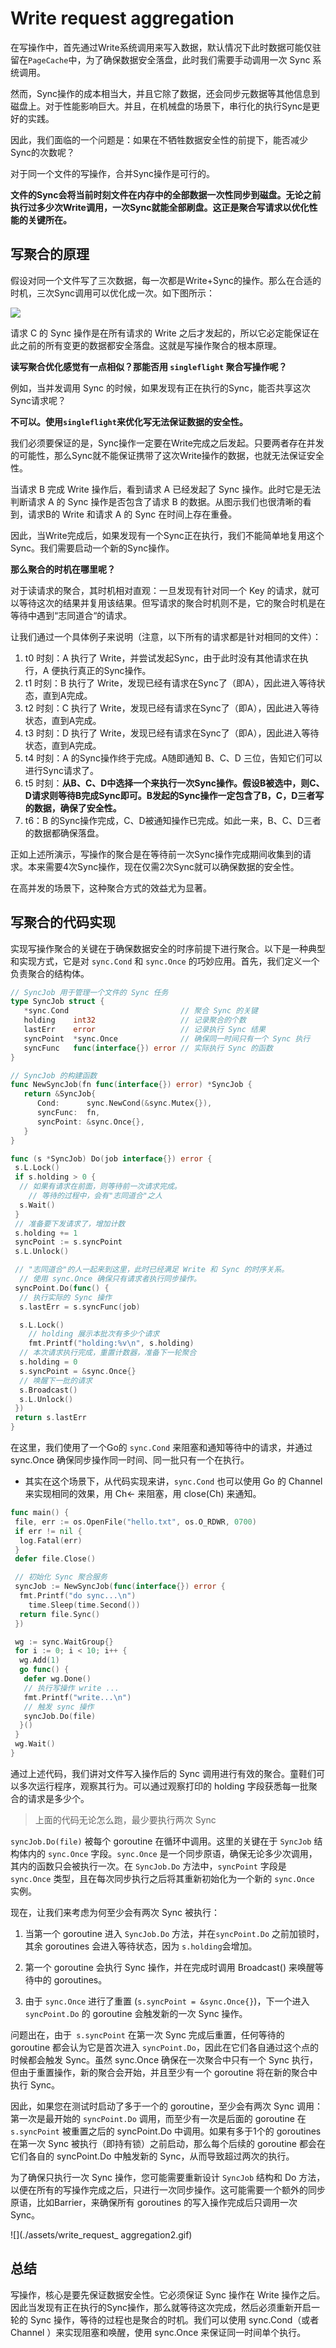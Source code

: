 # Write request aggregation

在写操作中，首先通过Write系统调用来写入数据，默认情况下此时数据可能仅驻留在`PageCache`中，为了确保数据安全落盘，此时我们需要手动调用一次 Sync 系统调用。

然而，Sync操作的成本相当大，并且它除了数据，还会同步元数据等其他信息到磁盘上。对于性能影响巨大。并且，在机械盘的场景下，串行化的执行Sync是更好的实践。

因此，我们面临的一个问题是：如果在不牺牲数据安全性的前提下，能否减少Sync的次数呢？

对于同一个文件的写操作，合并Sync操作是可行的。

**文件的Sync会将当前时刻文件在内存中的全部数据一次性同步到磁盘。无论之前执行过多少次Write调用，一次Sync就能全部刷盘。这正是聚合写请求以优化性能的关键所在。**

## **写聚合的原理**

假设对同一个文件写了三次数据，每一次都是Write+Sync的操作。那么在合适的时机，三次Sync调用可以优化成一次。如下图所示：

![](./assets/write_request_aggregation1.webp)

请求 C 的 Sync 操作是在所有请求的 Write 之后才发起的，所以它必定能保证在此之前的所有变更的数据都安全落盘。这就是写操作聚合的根本原理。

**读写聚合优化感觉有一点相似？那能否用 `singleflight` 聚合写操作呢？**

例如，当并发调用 Sync 的时候，如果发现有正在执行的Sync，能否共享这次Sync请求呢？

**不可以。使用`singleflight`来优化写无法保证数据的安全性。**

我们必须要保证的是，Sync操作一定要在Write完成之后发起。只要两者存在并发的可能性，那么Sync就不能保证携带了这次Write操作的数据，也就无法保证安全性。

当请求 B 完成 Write 操作后，看到请求 A 已经发起了 Sync 操作。此时它是无法判断请求 A 的 Sync 操作是否包含了请求 B 的数据。从图示我们也很清晰的看到，请求B的 Write 和请求 A 的 Sync 在时间上存在重叠。

因此，当Write完成后，如果发现有一个Sync正在执行，我们不能简单地复用这个Sync。我们需要启动一个新的Sync操作。

**那么聚合的时机在哪里呢？**

对于读请求的聚合，其时机相对直观：一旦发现有针对同一个 Key 的请求，就可以等待这次的结果并复用该结果。但写请求的聚合时机则不是，它的聚合时机是在等待中遇到“志同道合“的请求。

让我们通过一个具体例子来说明（注意，以下所有的请求都是针对相同的文件）：

1. t0 时刻：A 执行了 Write，并尝试发起Sync，由于此时没有其他请求在执行，A 便执行真正的Sync操作。
2. t1 时刻：B 执行了 Write，发现已经有请求在Sync了（即A），因此进入等待状态，直到A完成。
3. t2 时刻：C 执行了 Write，发现已经有请求在Sync了（即A），因此进入等待状态，直到A完成。
4. t3 时刻：D 执行了 Write，发现已经有请求在Sync了（即A），因此进入等待状态，直到A完成。
5. t4 时刻：A 的Sync操作终于完成。A随即通知 B、C、D 三位，告知它们可以进行Sync请求了。
6. t5 时刻：**从B、C、D中选择一个来执行一次Sync操作。假设B被选中，则C、D请求则等待B完成Sync即可。B发起的Sync操作一定包含了B，C，D三者写的数据，确保了安全性。**
7. t6：B 的Sync操作完成，C、D被通知操作已完成。如此一来，B、C、D三者的数据都确保落盘。

正如上述所演示，写操作的聚合是在等待前一次Sync操作完成期间收集到的请求。本来需要4次Sync操作，现在仅需2次Sync就可以确保数据的安全性。

在高并发的场景下，这种聚合方式的效益尤为显著。

## **写聚合的代码实现**

实现写操作聚合的关键在于确保数据安全的时序前提下进行聚合。以下是一种典型和实现方式，它是对 `sync.Cond` 和 `sync.Once` 的巧妙应用。首先，我们定义一个负责聚合的结构体。

```go
// SyncJob 用于管理一个文件的 Sync 任务
type SyncJob struct {
   *sync.Cond                         // 聚合 Sync 的关键
   holding    int32                   // 记录聚合的个数
   lastErr    error                   // 记录执行 Sync 结果
   syncPoint  *sync.Once              // 确保同一时间只有一个 Sync 执行
   syncFunc   func(interface{}) error // 实际执行 Sync 的函数
}

// SyncJob 的构建函数
func NewSyncJob(fn func(interface{}) error) *SyncJob {
   return &SyncJob{
      Cond:      sync.NewCond(&sync.Mutex{}),
      syncFunc:  fn,
      syncPoint: &sync.Once{},
   }
}

func (s *SyncJob) Do(job interface{}) error {
 s.L.Lock()
 if s.holding > 0 {
  // 如果有请求在前面，则等待前一次请求完成。
    // 等待的过程中，会有"志同道合"之人
  s.Wait()
 }
 // 准备要下发请求了，增加计数
 s.holding += 1
 syncPoint := s.syncPoint
 s.L.Unlock()

 // "志同道合"的人一起来到这里，此时已经满足 Write 和 Sync 的时序关系。
  // 使用 sync.Once 确保只有请求者执行同步操作。
 syncPoint.Do(func() {
  // 执行实际的 Sync 操作
  s.lastErr = s.syncFunc(job)

  s.L.Lock()
    // holding 展示本批次有多少个请求
    fmt.Printf("holding:%v\n", s.holding)
  // 本次请求执行完成，重置计数器，准备下一轮聚合
  s.holding = 0
  s.syncPoint = &sync.Once{}
  // 唤醒下一批的请求
  s.Broadcast()
  s.L.Unlock()
 })
 return s.lastErr
}
```

在这里，我们使用了一个Go的 `sync.Cond` 来阻塞和通知等待中的请求，并通过 sync.Once 确保同步操作同一时间、同一批只有一个在执行。

- 其实在这个场景下，从代码实现来讲，`sync.Cond` 也可以使用 Go 的 Channel 来实现相同的效果，用 Ch← 来阻塞，用 close(Ch) 来通知。

```go
func main() {
 file, err := os.OpenFile("hello.txt", os.O_RDWR, 0700)
 if err != nil {
  log.Fatal(err)
 }
 defer file.Close()

 // 初始化 Sync 聚合服务
 syncJob := NewSyncJob(func(interface{}) error {
  fmt.Printf("do sync...\n")
    time.Sleep(time.Second())
  return file.Sync()
 })

 wg := sync.WaitGroup{}
 for i := 0; i < 10; i++ {
  wg.Add(1)
  go func() {
   defer wg.Done()
   // 执行写操作 write ...
   fmt.Printf("write...\n")
   // 触发 sync 操作
   syncJob.Do(file)
  }()
 }
 wg.Wait()
}
```

通过上述代码，我们讲对文件写入操作后的 Sync 调用进行有效的聚合。童鞋们可以多次运行程序，观察其行为。可以通过观察打印的 holding 字段获悉每一批聚合的请求是多少个。

> 上面的代码无论怎么跑，最少要执行两次 Sync

`syncJob.Do(file)` 被每个 goroutine 在循环中调用。这里的关键在于 `SyncJob` 结构体内的 `sync.Once` 字段。`sync.Once` 是一个同步原语，确保无论多少次调用，其内的函数只会被执行一次。在 `SyncJob.Do` 方法中，`syncPoint` 字段是 `sync.Once` 类型，且在每次同步执行之后将其重新初始化为一个新的 `sync.Once` 实例。

现在，让我们来考虑为何至少会有两次 Sync 被执行：

1. 当第一个 goroutine 进入 `SyncJob.Do` 方法，并在`syncPoint.Do` 之前加锁时，其余 goroutines 会进入等待状态，因为 `s.holding`会增加。

2. 第一个 goroutine 会执行 Sync 操作，并在完成时调用 Broadcast() 来唤醒等待中的 goroutines。

3. 由于 `sync.Once` 进行了重置 (`s.syncPoint = &sync.Once{}`)，下一个进入 `syncPoint.Do` 的 goroutine 会触发新的一次 Sync 操作。

问题出在，由于` s.syncPoint` 在第一次 Sync 完成后重置，任何等待的 goroutine 都会认为它是首次进入 `syncPoint.Do`，因此在它们各自通过这个点的时候都会触发 Sync。虽然 sync.Once 确保在一次聚合中只有一个 Sync 执行，但由于重置操作，新的聚合会开始，并且至少有一个 goroutine 将在新的聚合中执行 Sync。

因此，如果您在测试时启动了多于一个的 goroutine，至少会有两次 Sync 调用：第一次是最开始的 `syncPoint.Do` 调用，而至少有一次是后面的 goroutine 在`s.syncPoint` 被重置之后的 syncPoint.Do 中调用。如果有多于1个的 goroutines 在第一次 Sync 被执行（即持有锁）之前启动，那么每个后续的 goroutine 都会在它们各自的 syncPoint.Do 中触发新的 Sync，从而导致超过两次的执行。

为了确保只执行一次 Sync 操作，您可能需要重新设计 `SyncJob` 结构和 Do 方法，以便在所有的写操作完成之后，只进行一次同步操作。这可能需要一个额外的同步原语，比如Barrier，来确保所有 goroutines 的写入操作完成后只调用一次 Sync。

![](./assets/write_request_ aggregation2.gif)

## 总结

写操作，核心是要先保证数据安全性。它必须保证 Sync 操作在 Write 操作之后。因此当发现有正在执行的Sync操作，那么就等待这次完成，然后必须重新开启一轮的 Sync 操作，等待的过程也是聚合的时机。我们可以使用 sync.Cond（或者 Channel ）来实现阻塞和唤醒，使用 sync.Once 来保证同一时间单个执行。
